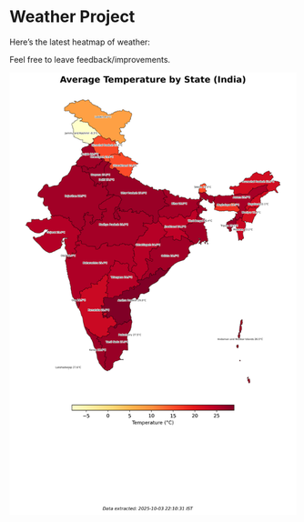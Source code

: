 # Weather Project

Here’s the latest heatmap of weather:

Feel free to leave feedback/improvements.

![India Heatmap](docs/assets/india_heatmap.png?v=DFFC81)
